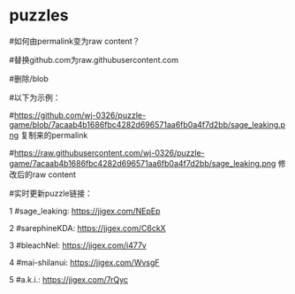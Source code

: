 # puzzles
#如何由permalink变为raw content？

#替换github.com为raw.githubusercontent.com

#删除/blob

#以下为示例：

#https://github.com/wj-0326/puzzle-game/blob/7acaab4b1686fbc4282d696571aa6fb0a4f7d2bb/sage_leaking.png 复制来的permalink

#https://raw.githubusercontent.com/wj-0326/puzzle-game/7acaab4b1686fbc4282d696571aa6fb0a4f7d2bb/sage_leaking.png 修改后的raw content

#实时更新puzzle链接：

1 #sage_leaking: https://jigex.com/NEpEp

2 #sarephineKDA: https://jigex.com/C6ckX

3 #bleachNel: https://jigex.com/i477v

4 #mai-shilanui: https://jigex.com/WvsgF

5 #a.k.i.: https://jigex.com/7rQyc
